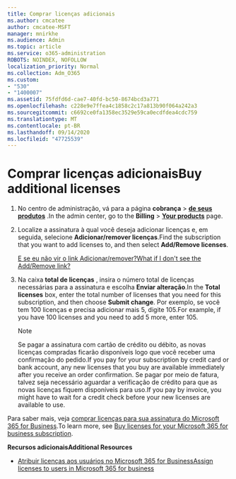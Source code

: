 ```yaml
---
title: Comprar licenças adicionais
ms.author: cmcatee
author: cmcatee-MSFT
manager: mnirkhe
ms.audience: Admin
ms.topic: article
ms.service: o365-administration
ROBOTS: NOINDEX, NOFOLLOW
localization_priority: Normal
ms.collection: Adm_O365
ms.custom:
- "530"
- "1400007"
ms.assetid: 75fdfd6d-cae7-40fd-bc50-8674bcd3a771
ms.openlocfilehash: c228e9e7ffea4c1858c2c17a813b90f064a242a3
ms.sourcegitcommit: c6692ce0fa1358ec3529e59ca0ecdfdea4cdc759
ms.translationtype: MT
ms.contentlocale: pt-BR
ms.lasthandoff: 09/14/2020
ms.locfileid: "47725539"
---
```

# <a name="buy-additional-licenses"></a><span data-ttu-id="b5f31-102">Comprar licenças adicionais</span><span class="sxs-lookup"><span data-stu-id="b5f31-102">Buy additional licenses</span></span>

1. <span data-ttu-id="b5f31-103">No centro de administração, vá para a página **cobrança** \> **[de seus produtos](https://go.microsoft.com/fwlink/p/?linkid=842054)** .</span><span class="sxs-lookup"><span data-stu-id="b5f31-103">In the admin center, go to the **Billing** \> **[Your products](https://go.microsoft.com/fwlink/p/?linkid=842054)** page.</span></span>

2. <span data-ttu-id="b5f31-104">Localize a assinatura à qual você deseja adicionar licenças e, em seguida, selecione **Adicionar/remover licenças**.</span><span class="sxs-lookup"><span data-stu-id="b5f31-104">Find the subscription that you want to add licenses to, and then select **Add/Remove licenses**.</span></span>

    [<span data-ttu-id="b5f31-105">E se eu não vir o link Adicionar/remover?</span><span class="sxs-lookup"><span data-stu-id="b5f31-105">What if I don't see the Add/Remove link?</span></span>](https://docs.microsoft.com/microsoft-365/commerce/licenses/buy-licenses)

3. <span data-ttu-id="b5f31-106">Na caixa **total de licenças** , insira o número total de licenças necessárias para a assinatura e escolha **Enviar alteração**.</span><span class="sxs-lookup"><span data-stu-id="b5f31-106">In the **Total licenses** box, enter the total number of licenses that you need for this subscription, and then choose **Submit change**.</span></span> <span data-ttu-id="b5f31-107">Por exemplo, se você tem 100 licenças e precisa adicionar mais 5, digite 105.</span><span class="sxs-lookup"><span data-stu-id="b5f31-107">For example, if you have 100 licenses and you need to add 5 more, enter 105.</span></span>

    > [!NOTE]
    > <span data-ttu-id="b5f31-108">Se pagar a assinatura com cartão de crédito ou débito, as novas licenças compradas ficarão disponíveis logo que você receber uma confirmação do pedido.</span><span class="sxs-lookup"><span data-stu-id="b5f31-108">If you pay for your subscription by credit card or bank account, any new licenses that you buy are available immediately after you receive an order confirmation.</span></span> <span data-ttu-id="b5f31-109">Se pagar por meio de fatura, talvez seja necessário aguardar a verificação de crédito para que as novas licenças fiquem disponíveis para uso.</span><span class="sxs-lookup"><span data-stu-id="b5f31-109">If you pay by invoice, you might have to wait for a credit check before your new licenses are available to use.</span></span>

<span data-ttu-id="b5f31-110">Para saber mais, veja [comprar licenças para sua assinatura do Microsoft 365 for Business](https://docs.microsoft.com/microsoft-365/commerce/licenses/buy-licenses).</span><span class="sxs-lookup"><span data-stu-id="b5f31-110">To learn more, see [Buy licenses for your Microsoft 365 for business subscription](https://docs.microsoft.com/microsoft-365/commerce/licenses/buy-licenses).</span></span>  

<span data-ttu-id="b5f31-111">**Recursos adicionais**</span><span class="sxs-lookup"><span data-stu-id="b5f31-111">**Additional Resources**</span></span>

- [<span data-ttu-id="b5f31-112">Atribuir licenças aos usuários no Microsoft 365 for Business</span><span class="sxs-lookup"><span data-stu-id="b5f31-112">Assign licenses to users in Microsoft 365 for business</span></span>](https://docs.microsoft.com/microsoft-365/admin/add-users/add-users)